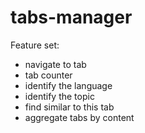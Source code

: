 # tabs-manager

Feature set:
- navigate to tab
- tab counter
- identify the language
- identify the topic
- find similar to this tab
- aggregate tabs by content
